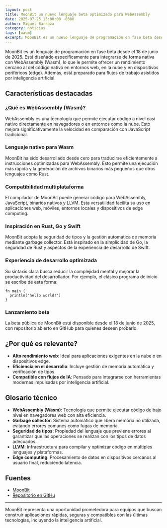 ```yaml
---
layout: post
title: MoonBit un nuevo lenguaje beta optimizado para WebAssembly
date: 2025-07-25 13:00:00 -0300
author: Miguel Barraza
category: noticias
tags: [wasm]
excerpt: MoonBit es un nuevo lenguaje de programación en fase beta desde junio de 2025, diseñado para integrarse de forma nativa con WebAssembly. Promete alto rendimiento y compatibilidad con múltiples entornos, incluyendo herramientas basadas en inteligencia artificial.
---
```


MoonBit es un lenguaje de programación en fase beta desde el 18 de junio de 2025. Está diseñado específicamente para integrarse de forma nativa con WebAssembly (Wasm), lo que le permite ofrecer un rendimiento cercano al del código nativo en entornos web, en la nube y en dispositivos periféricos (edge). Además, está preparado para flujos de trabajo asistidos por inteligencia artificial.

## Características destacadas

### ¿Qué es WebAssembly (Wasm)?
WebAssembly es una tecnología que permite ejecutar código a nivel casi nativo directamente en navegadores o en entornos como la nube. Esto mejora significativamente la velocidad en comparación con JavaScript tradicional.

### Lenguaje nativo para Wasm
MoonBit ha sido desarrollado desde cero para traducirse eficientemente a instrucciones optimizadas para WebAssembly. Esto permite una ejecución más rápida y la generación de archivos binarios más pequeños que otros lenguajes como Rust.

### Compatibilidad multiplataforma
El compilador de MoonBit puede generar código para WebAssembly, JavaScript, binarios nativos y LLVM. Esta versatilidad facilita su uso en aplicaciones web, móviles, entornos locales y dispositivos de edge computing.

### Inspiración en Rust, Go y Swift
MoonBit adopta la seguridad de tipos y la gestión automática de memoria mediante garbage collector. Está inspirado en la simplicidad de Go, la seguridad de Rust y aspectos de la experiencia de desarrollo de Swift.

### Experiencia de desarrollo optimizada
Su sintaxis clara busca reducir la complejidad mental y mejorar la productividad del desarrollador. Por ejemplo, el clásico programa de inicio se escribe de esta forma:

```moonbit
fn main {
  println("hello world!")
}
````

### Lanzamiento beta

La beta pública de MoonBit está disponible desde el 18 de junio de 2025, con repositorio abierto en GitHub para quienes deseen probarlo.

## ¿Por qué es relevante?

* **Alto rendimiento web**: Ideal para aplicaciones exigentes en la nube o en dispositivos edge.
* **Eficiencia en el desarrollo**: Incluye gestión de memoria automática y verificación de tipos.
* **Compatible con flujos de IA**: Pensado para integrarse con herramientas modernas impulsadas por inteligencia artificial.

## Glosario técnico

* **WebAssembly (Wasm)**: Tecnología que permite ejecutar código de bajo nivel en navegadores web con alta eficiencia.
* **Garbage collector**: Sistema automático que libera memoria no utilizada, evitando errores comunes como fugas de memoria.
* **Seguridad de tipos**: Propiedad del lenguaje que previene errores al garantizar que las operaciones se realizan con los tipos de datos adecuados.
* **LLVM**: Infraestructura para compilar y optimizar código en múltiples lenguajes y plataformas.
* **Edge computing**: Procesamiento de datos en dispositivos cercanos al usuario final, reduciendo latencia.

## Fuentes

* [MoonBit](https://www.moonbitlang.com/)
* [Repositorio en GitHu](https://github.com/moonbitlang/moonbit-docs)

---

MoonBit representa una oportunidad prometedora para equipos que buscan construir aplicaciones rápidas, seguras y compatibles con las últimas tecnologías, incluyendo la inteligencia artificial.